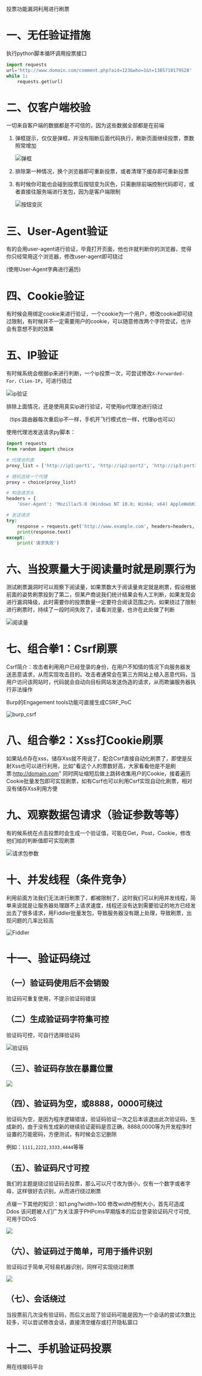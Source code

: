 投票功能漏洞利用进行刷票

# 一、无任验证措施

执行python脚本循环调用投票接口

```python
import requests
url='http://www.domain.com/comment.php?aid=123&who=1&t=1385710179528'
while 1:
    requests.get(url)
```

# 二、仅客户端校验

一切来自客户端的数据都是不可信的，因为这些数据全部都是在前端

1. 弹框提示，仅仅是弹框，并没有阻断后面代码执行，刷新页面继续投票，票数照常增加

   ![弹框](./img/tc.png)

2. 排除第一种情况，换个浏览器即可重新投票，或者清理下缓存即可重新投票

3. 有时候你可能也会碰到投票后按钮变为灰色，只需删除前端控制代码即可，或者直接往服务端进行发包，因为是客户端限制

   ![按钮变灰](./img/an.png)

# 三、User-Agent验证

有的会用user-agent进行验证，毕竟打开页面，他也许就判断你的浏览器，觉得你只经常用这个浏览器，修改user-agent即可绕过

(使用User-Agent字典进行遍历)

# 四、Cookie验证

有时候会用绑定cookie来进行验证，一个cookie为一个用户，修改cookie即可绕过限制，有时候并不一定需要用户的cookie，可以随意修改两个字符尝试，也许会有意想不到的效果

# 五、IP验证

有时候系统会根据ip来进行判断，一个ip投票一次，可尝试修改`X-Forwarded-For，Clien-IP`，可进行绕过

![ip验证](./img/ip.png)

排除上面情况，还是使用真实ip进行验证，可使用ip代理池进行绕过

（tips:路由器每次重启ip不一样，手机开飞行模式也一样，代理ip也可以）

使用代理池发送请求py脚本：

```python
import requests
from random import choice

# 代理池列表
proxy_list = ['http://ip1:port1', 'http://ip2:port2', 'http://ip3:port3']

# 随机选择一个代理
proxy = choice(proxy_list)

# 构造请求头
headers = {
    'User-Agent': 'Mozilla/5.0 (Windows NT 10.0; Win64; x64) AppleWebKit/537.36 (KHTML, like Gecko) Chrome/58.0.3029.110 Safari/537.3'}

# 发送请求
try:
    response = requests.get('http://www.example.com', headers=headers, proxies={'http': proxy})
    print(response.text)
except:
    print('请求失败')
```

# 六、当投票量大于阅读量时就是刷票行为

测试刷票漏洞时可以观察下阅读量，如果票数大于阅读量肯定就是刷票，假设根据前面的姿势刷票投到了第二，但某产商说我们统计结果会有人工判断，如果发现会进行漏洞降级，此时需要你的投票数量一定要符合阅读范围之内，如果绕过了限制进行刷票时，持续了一段时间失败了，请看浏览量，也许在此处做了判断

![阅读量](./img/yd.png)

# 七、组合拳1：Csrf刷票

Csrf简介：攻击者利用用户已经登录的身份，在用户不知情的情况下向服务器发送恶意请求，从而实现攻击目的。攻击者通常会在第三方网站上植入恶意代码，当用户访问该网站时，代码就会自动向目标网站发送伪造的请求，从而欺骗服务器执行非法操作

Burp的Engagement tools功能可直接生成CSRF_PoC

![burp_csrf](./img/burp_csrf.png)

# 八、组合拳2：Xss打Cookie刷票

如果站点存在xss，储存Xss就不用说了，配合Csrf直接自动化刷票了，即使是反射Xss也可以进行利用，比如"看这个人的票数好高，大家看看他是不是刷票:http://domain.com" 同时网址缩短后做上跳转收集用户的Cookie，接着遍历Cookie批量发包即可实现刷票，如有Csrf也可以利用Csrf实现自动化刷票，相对没有储存Xss利用方便

# 九、观察数据包请求（验证参数等等）

有的候系统在点击投票时会生成一个验证值，可能在Get，Post，Cookie，修改他们给的判断值即可实现刷票

![请求包参数](./img/cs.png)

# 十、并发线程（条件竞争）

利用前面方法我们无法进行刷票了，都被限制了，这时我们可以利用并发线程，简单来说就是让服务器处理跟不上请求速度，线程还没有达到需要验证的地方已经发出去了很多请求，用Fiddler批量发包，导致服务器没有跟上处理，导致刷票，出现问题的几率比较高

![Fiddler](./img/fiddler.png)

# 十一、验证码绕过

## （一）验证码使用后不会销毁

验证码可重复使用，不提示验证码错误

## （二）生成验证码字符集可控

验证码可控，可自行选择验证码

![验证码](./img/yzm.png)

## （三）、验证码存放在暴露位置

![](./img/yzm_bl.jpg)

## （四）、验证码为空，或8888，0000可绕过

验证码为空，是因为程序逻辑错误，验证码验证一次之后本该退出此次验证码，生成新的，由于没有生成新的继续验证密码是否正确，8888,0000等为开发程序时设置的万能密码，方便测试，有时候会忘记删除

例如：`1111,2222,3333,4444`等等

## （五）、验证码尺寸可控

我们的主题是绕过验证码去投票，那么可以尺寸改为很小，仅有一个数字或者字母，这样很好去识别，从而进行绕过刷票

点缀一下其他的知识：如1.png?width=100      修改width控制大小，首先可造成Ddos
该问题被人们广为关注源于PHPcms早期版本的后台登录验证码尺寸可控,可用于DDoS

![](./img/yzm_cc.png)

##  （六）、验证码过于简单，可用于插件识别

验证码过于简单,可轻易机器识别，同样可实现绕过刷票

![](./img/yzm_jd.png)

## （七）、会话绕过

当投票前几次没有验证码，而后又出现了验证码可能是因为一个会话的尝试次数比较多，可以尝试修改会话，直接清空缓存或打开隐私窗口

# 十二、手机验证码投票

用在线接码平台


